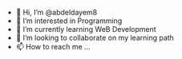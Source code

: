 - 👋 Hi, I’m @abdeldayem8
- 👀 I’m interested in Programming
- 🌱 I’m currently learning WeB Development
- 💞️ I’m looking to collaborate on my learning path
- 📫 How to reach me ...

<!---
abdeldayem8/abdeldayem8 is a ✨ special ✨ repository because its `README.md` (this file) appears on your GitHub profile.
You can click the Preview link to take a look at your changes.
--->
